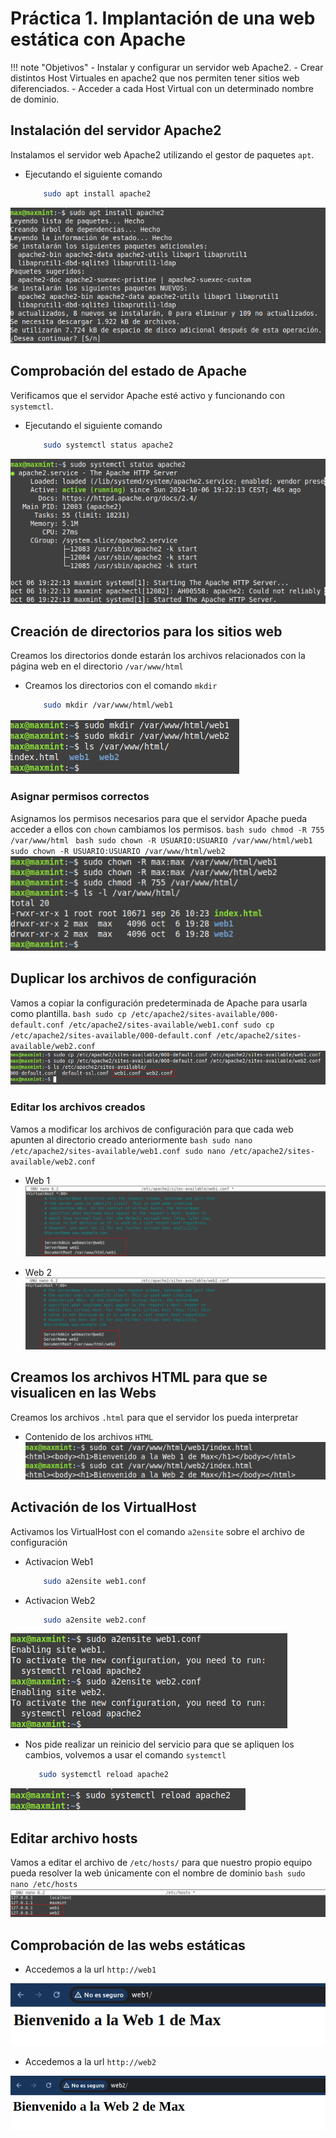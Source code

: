 # Práctica 1. Implantación de una web estática con Apache
!!! note "Objetivos"
    - Instalar y configurar un servidor web Apache2.
    - Crear distintos Host Virtuales en apache2 que nos permiten tener sitios web diferenciados.
    - Acceder a cada Host Virtual con un determinado nombre de dominio.   
## Instalación del servidor Apache2
Instalamos el servidor web Apache2 utilizando el gestor de paquetes `apt`.

- Ejecutando el siguiente comando 
    ```bash
        sudo apt install apache2
    ```
![Instalación Servicio Apache](image-1.png)

## Comprobación del estado de Apache
Verificamos que el servidor Apache esté activo y funcionando con `systemctl`.

- Ejecutando el siguiente comando 
    ```bash
        sudo systemctl status apache2
    ```
![Estado Servicio Apache](image-2.png)

## Creación de directorios para los sitios web
Creamos los directorios donde estarán los archivos relacionados con la página web en el directorio `/var/www/html`

- Creamos los directorios con el comando `mkdir`
    ```bash
        sudo mkdir /var/www/html/web1
    ```
![Directorios para las páginas creadas](image-3.png)

### Asignar permisos correctos
Asignamos los permisos necesarios para que el servidor Apache pueda acceder a ellos con `chown` cambiamos los permisos.
    ```bash
        sudo chmod -R 755 /var/www/html
    ```
    ```bash
        sudo chown -R USUARIO:USUARIO /var/www/html/web1
        sudo chown -R USUARIO:USUARIO /var/www/html/web2
    ```
    ![Asignación de permisos carpetas](image-4.png)

## Duplicar los archivos de configuración 
Vamos a copiar la configuración predeterminada de Apache para usarla como plantilla.
    ```bash
        sudo cp /etc/apache2/sites-available/000-default.conf /etc/apache2/sites-available/web1.conf
        sudo cp /etc/apache2/sites-available/000-default.conf /etc/apache2/sites-available/web2.conf
    ```
![Archivos de configuración creados](image-5.png)

### Editar los archivos creados 
Vamos a modificar los archivos de configuración para que cada web apunten al directorio creado anteriormente
    ```bash
        sudo nano /etc/apache2/sites-available/web1.conf
        sudo nano /etc/apache2/sites-available/web2.conf
    ```

- Web 1
![Configuración Virtual Host Web 1](image-12.png)

- Web 2
![Configuración Virtual Host Web 2](image-13.png)

## Creamos los archivos HTML para que se visualicen en las Webs
Creamos los archivos `.html` para que el servidor los pueda interpretar

- Contenido de los archivos `HTML`
![Contenido HTML de las webs](image-8.png)

## Activación de los VirtualHost
Activamos los VirtualHost con el comando `a2ensite` sobre el archivo de configuración

- Activacion Web1
    ```bash
        sudo a2ensite web1.conf
    ```

- Activacion Web2
    ```bash
        sudo a2ensite web2.conf
    ```
![Activación Virtualhosts](image-9.png)

- Nos pide realizar un reinicio del servicio para que se apliquen los cambios, volvemos a usar el comando `systemctl`

     ```bash
        sudo systemctl reload apache2
    ```

![Reinicio servicio Apache](image-10.png)

## Editar archivo hosts
Vamos a editar el archivo de `/etc/hosts/` para que nuestro propio equipo pueda resolver la web únicamente con el nombre de dominio
    ```bash
        sudo nano /etc/hosts
    ```
![Archivo /etc/hosts](image-11.png)

## Comprobación de las webs estáticas
- Accedemos a la url `http://web1`

![Acceso Web1](image-15.png)

- Accedemos a la url `http://web2`

![Acceso Web2](image-14.png)